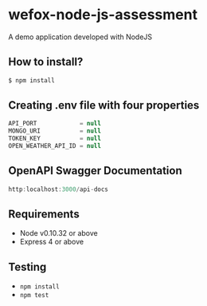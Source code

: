 # wefox-node-js-assessment
A demo application developed with NodeJS

## How to install? 
```bash
$ npm install 
```

## Creating .env file with four properties 
```javascript
API_PORT            = null
MONGO_URI           = null
TOKEN_KEY           = null
OPEN_WEATHER_API_ID = null
```

## OpenAPI Swagger Documentation 
```javascript
http:localhost:3000/api-docs
```

## Requirements
* Node v0.10.32 or above
* Express 4 or above

## Testing

* `npm install`
* `npm test`


